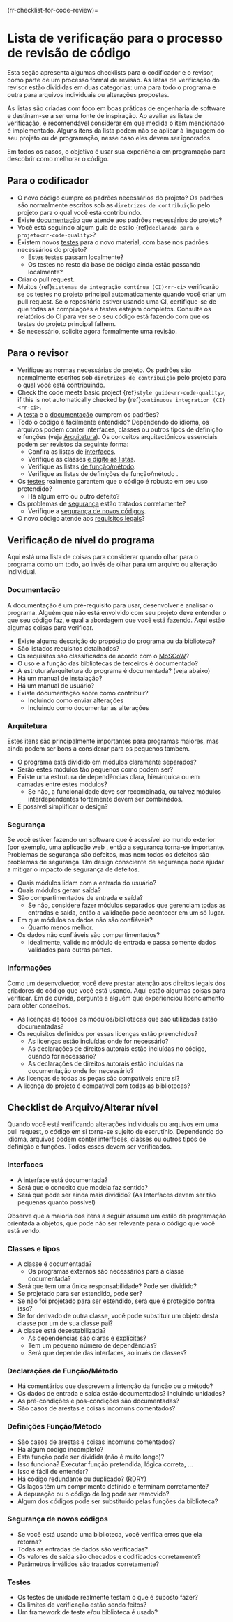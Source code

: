 (rr-checklist-for-code-review)=
# Lista de verificação para o processo de revisão de código

Esta seção apresenta algumas checklists para o codificador e o revisor, como parte de um processo formal de revisão. As listas de verificação do revisor estão divididas em duas categorias: uma para todo o programa e outra para arquivos individuais ou alterações propostas.

As listas são criadas com foco em boas práticas de engenharia de software e destinam-se a ser uma fonte de inspiração. Ao avaliar as listas de verificação, é recomendável considerar em que medida o item mencionado é implementado. Alguns itens da lista podem não se aplicar à linguagem do seu projeto ou de programação, nesse caso eles devem ser ignorados.

Em todos os casos, o objetivo é usar sua experiência em programação para descobrir como melhorar o código.

## Para o codificador

- O novo código cumpre os padrões necessários do projeto? Os padrões são normalmente escritos sob as `diretrizes de contribuição` pelo projeto para o qual você está contribuindo.
- Existe [documentação](#documentation) que atende aos padrões necessários do projeto?
- Você está seguindo algum guia de estilo {ref}`declarado para o projeto<rr-code-quality>`?
- Existem novos [testes](#tests) para o novo material, com base nos padrões necessários do projeto?
  - Estes testes passam localmente?
  - Os testes no resto da base de código ainda estão passando localmente?
- Criar o pull request.
- Muitos {ref}`sistemas de integração contínua (CI)<rr-ci>` verificarão se os testes no projeto principal automaticamente quando você criar um pull request. Se o repositório estiver usando uma CI, certifique-se de que todas as compilações e testes estejam completos. Consulte os relatórios do CI para ver se o seu código está fazendo com que os testes do projeto principal falhem.
- Se necessário, solicite agora formalmente uma revisão.

## Para o revisor

- Verifique as normas necessárias do projeto. Os padrões são normalmente escritos sob `diretrizes de contribuição` pelo projeto para o qual você está contribuindo.
- Check the code meets basic project {ref}`style guide<rr-code-quality>`, if this is not automatically checked by {ref}`continuous integration (CI)<rr-ci>`.
- A [testa](#tests) e a [documentação](#documentation) cumprem os padrões?
- Todo o código é facilmente entendido? Dependendo do idioma, os arquivos podem conter interfaces, classes ou outros tipos de definição e funções (veja [Arquitetura](#architecture)). Os conceitos arquitectónicos essenciais podem ser revistos da seguinte forma:
  - Confira as listas de [interfaces](#interfaces).
  - Verifique as classes [e digite as listas](#classes-and-types).
  - Verifique as listas [de função/método](#function-method-declarations).
  - Verifique as listas</a> de definições de função/método .
- Os [testes](#tests) realmente garantem que o código é robusto em seu uso pretendido?
  - Há algum erro ou outro defeito?
- Os problemas de [segurança](#security) estão tratados corretamente?
  - Verifique a [segurança de novos códigos](#security-of-new-codes).
- O novo código atende aos [requisitos legais](#legal)?

## Verificação de nível do programa

Aqui está uma lista de coisas para considerar quando olhar para o programa como um todo, ao invés de olhar para um arquivo ou alteração individual.

### Documentação

A documentação é um pré-requisito para usar, desenvolver e analisar o programa. Alguém que não está envolvido com seu projeto deve entender o que seu código faz, e qual a abordagem que você está fazendo. Aqui estão algumas coisas para verificar.

- Existe alguma descrição do propósito do programa ou da biblioteca?
- São listados requisitos detalhados?
- Os requisitos são classificados de acordo com o [MoSCoW](https://en.wikipedia.org/wiki/MoSCoW_method)?
- O uso e a função das bibliotecas de terceiros é documentado?
- A estrutura/arquitetura do programa é documentada? (veja abaixo)
- Há um manual de instalação?
- Há um manual de usuário?
- Existe documentação sobre como contribuir?
  - Incluindo como enviar alterações
  - Incluindo como documentar as alterações

### Arquitetura

Estes itens são principalmente importantes para programas maiores, mas ainda podem ser bons a considerar para os pequenos também.

- O programa está dividido em módulos claramente separados?
- Serão estes módulos tão pequenos como podem ser?
- Existe uma estrutura de dependências clara, hierárquica ou em camadas entre estes módulos?
  - Se não, a funcionalidade deve ser recombinada, ou talvez módulos interdependentes fortemente devem ser combinados.
- É possível simplificar o design?

### Segurança

Se você estiver fazendo um software que é acessível ao mundo exterior (por exemplo, uma aplicação web , então a segurança torna-se importante. Problemas de segurança são defeitos, mas nem todos os defeitos são problemas de segurança. Um design consciente de segurança pode ajudar a mitigar o impacto de segurança de defeitos.

- Quais módulos lidam com a entrada do usuário?
- Quais módulos geram saída?
- São compartimentados de entrada e saída?
  - Se não, considere fazer módulos separados que gerenciam todas as entradas e saída, então a validação pode acontecer em um só lugar.
- Em que módulos os dados não são confiáveis?
  - Quanto menos melhor.
- Os dados não confiáveis são compartimentados?
  - Idealmente, valide no módulo de entrada e passa somente dados validados para outras partes.

### Informações

Como um desenvolvedor, você deve prestar atenção aos direitos legais dos criadores do código que você está usando. Aqui estão algumas coisas para verificar. Em de dúvida, pergunte a alguém que experienciou licenciamento para obter conselhos.

- As licenças de todos os módulos/bibliotecas que são utilizadas estão documentadas?
- Os requisitos definidos por essas licenças estão preenchidos?
  - As licenças estão incluídas onde for necessário?
  - As declarações de direitos autorais estão incluídas no código, quando for necessário?
  - As declarações de direitos autorais estão incluídas na documentação onde for necessário?
- As licenças de todas as peças são compatíveis entre si?
- A licença do projeto é compatível com todas as bibliotecas?

## Checklist de Arquivo/Alterar nível

Quando você está verificando alterações individuais ou arquivos em uma pull request, o código em si torna-se sujeito de escrutínio. Dependendo do idioma, arquivos podem conter interfaces, classes ou outros tipos de definição e funções. Todos esses devem ser verificados.

### Interfaces

- A interface está documentada?
- Será que o conceito que modela faz sentido?
- Será que pode ser ainda mais dividido? (As Interfaces devem ser tão pequenas quanto possível)

Observe que a maioria dos itens a seguir assume um estilo de programação orientada a objetos, que pode não ser relevante para o código que você está vendo.

### Classes e tipos

- A classe é documentada?
  - Os programas externos são necessários para a classe documentada?
- Será que tem uma única responsabilidade? Pode ser dividido?
- Se projetado para ser estendido, pode ser?
- Se não foi projetado para ser estendido, será que é protegido contra isso?
- Se for derivado de outra classe, você pode substituir um objeto desta classe por um de sua classe pai?
- A classe está desestabilizada?
  - As dependências são claras e explícitas?
  - Tem um pequeno número de dependências?
  - Será que depende das interfaces, ao invés de classes?

### Declarações de Função/Método

- Há comentários que descrevem a intenção da função ou o método?
- Os dados de entrada e saída estão documentados? Incluindo unidades?
- As pré-condições e pós-condições são documentadas?
- São casos de arestas e coisas incomuns comentados?

### Definições Função/Método

- São casos de arestas e coisas incomuns comentados?
- Há algum código incompleto?
- Esta função pode ser dividida (não é muito longo)?
- Isso funciona? Executar função pretendida, lógica correta, ...
- Isso é fácil de entender?
- Há código redundante ou duplicado? (RDRY)
- Os laços têm um comprimento definido e terminam corretamente?
- A depuração ou o código de log pode ser removido?
- Algum dos códigos pode ser substituído pelas funções da biblioteca?

### Segurança de novos códigos

- Se você está usando uma biblioteca, você verifica erros que ela retorna?
- Todas as entradas de dados são verificadas?
- Os valores de saída são checados e codificados corretamente?
- Parâmetros inválidos são tratados corretamente?

### Testes

- Os testes de unidade realmente testam o que é suposto fazer?
- Os limites de verificação estão sendo feitos?
- Um framework de teste e/ou biblioteca é usado?
